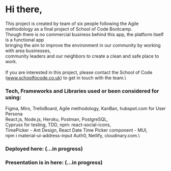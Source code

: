 # Hi there, 

This project is created by team of six people following the Agile methodology as a final project of School of Code Bootcamp.\
Though there is no commercial business behind this app, the platform itself is a functional app\
bringing the aim to improve the environment in our community by working with area businesses, \
community leaders and our neighbors to create a clean and safe place to work.\
\
If you are interested in this project, please contact the School of Code (www.schoolfocode.co.uk) to get in touch with the team.\

### Tech, Frameworks and Libraries used or been considered for using: 
Figma, Miro, TrelloBoard, Agile methodology, KanBan, hubspot.com for User Persona\
React.js, Node.js, Heroku, Postman, PostgreSQL,\
Cypruss for testing, TDD, npm: react-social-icons,\
TimePicker - Ant Design, React Date Time Picker component - MUI, \
npm i material-ui-address-input Auth0, Netlify, cloudinary.com.\


### Deployed here: (...in progress)


### Presentation is in here: (...in progress)
